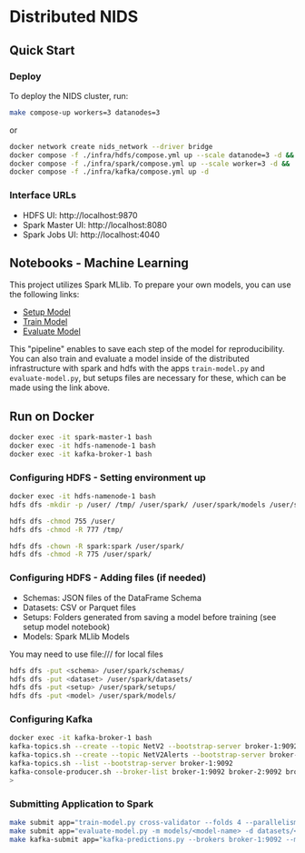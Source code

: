 # Distributed NIDS

## Quick Start

### Deploy
To deploy the NIDS cluster, run:
```bash
make compose-up workers=3 datanodes=3
```
or
```bash
docker network create nids_network --driver bridge
docker compose -f ./infra/hdfs/compose.yml up --scale datanode=3 -d &&
docker compose -f ./infra/spark/compose.yml up --scale worker=3 -d &&
docker compose -f ./infra/kafka/compose.yml up -d
```

### Interface URLs
- HDFS UI: http://localhost:9870
- Spark Master UI: http://localhost:8080
- Spark Jobs UI: http://localhost:4040

## Notebooks - Machine Learning
This project utilizes Spark MLlib. To prepare your own models, you can use the following links:
- [Setup Model](https://colab.research.google.com/drive/10v5uXBmioFk7bZeAtYbnHJ6-CS7OSq6U?usp=sharing)
- [Train Model](https://colab.research.google.com/drive/1V2kn61Jl1Hhnuv0KJpcvR3S6pqYt_2uE?usp=sharing)
- [Evaluate Model](https://colab.research.google.com/drive/1hrTI9o2uxjBrOD2hzKI_gn3sC5Rap-1Z?usp=sharing)

This "pipeline" enables to save each step of the model for reproducibility. You can also train and evaluate a model inside of the distributed
infrastructure with spark and hdfs with the apps `train-model.py` and `evaluate-model.py`, but setups files are necessary for these, which can be
made using the link above.


## Run on Docker
```bash
docker exec -it spark-master-1 bash
docker exec -it hdfs-namenode-1 bash
docker exec -it kafka-broker-1 bash
```

### Configuring HDFS - Setting environment up
```bash
docker exec -it hdfs-namenode-1 bash
hdfs dfs -mkdir -p /user/ /tmp/ /user/spark/ /user/spark/models /user/spark/datasets/ /user/spark/schemas /user/spark/setups

hdfs dfs -chmod 755 /user/
hdfs dfs -chmod -R 777 /tmp/

hdfs dfs -chown -R spark:spark /user/spark/
hdfs dfs -chmod -R 775 /user/spark/
```

### Configuring HDFS - Adding files (if needed)
- Schemas: JSON files of the DataFrame Schema
- Datasets: CSV or Parquet files
- Setups: Folders generated from saving a model before training (see setup model notebook)
- Models: Spark MLlib Models

You may need to use file:/// for local files
```bash
hdfs dfs -put <schema> /user/spark/schemas/
hdfs dfs -put <dataset> /user/spark/datasets/
hdfs dfs -put <setup> /user/spark/setups/
hdfs dfs -put <model> /user/spark/models/
```

### Configuring Kafka
```bash
docker exec -it kafka-broker-1 bash
kafka-topics.sh --create --topic NetV2 --bootstrap-server broker-1:9092
kafka-topics.sh --create --topic NetV2Alerts --bootstrap-server broker-1:9092
kafka-topics.sh --list --bootstrap-server broker-1:9092
kafka-console-producer.sh --broker-list broker-1:9092 broker-2:9092 broker-3:9092 --topic NetV2
>
```

### Submitting Application to Spark
```bash
make submit app="train-model.py cross-validator --folds 4 --parallelism 5 -s setups/<setup-name> --schema schemas/<schema-name>.json -d datasets/<dataset-name> -o models/<model-name>" cores=10 memory=1g
make submit app="evaluate-model.py -m models/<model-name> -d datasets/<dataset-name>" cores=7 memory=1g
make kafka-submit app="kafka-predictions.py --brokers broker-1:9092 --model models/<model-name> --schema schemas/<schema-name>.json --topic NetV2" cores=8
```
